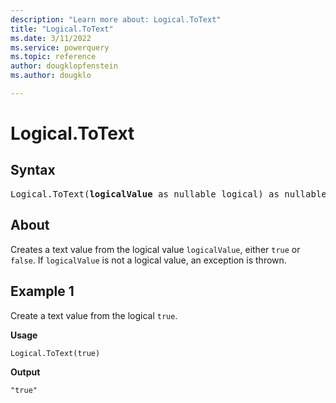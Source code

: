 ```yaml
---
description: "Learn more about: Logical.ToText"
title: "Logical.ToText"
ms.date: 3/11/2022
ms.service: powerquery
ms.topic: reference
author: dougklopfenstein
ms.author: dougklo

---
```

# Logical.ToText

## Syntax

<pre>
Logical.ToText(<b>logicalValue</b> as nullable logical) as nullable text  
</pre>
  
## About

Creates a text value from the logical value `logicalValue`, either `true` or `false`. If `logicalValue` is not a logical value, an exception is thrown.

## Example 1

Create a text value from the logical `true`.

**Usage**

```powerquery-m
Logical.ToText(true)
```

**Output**

`"true"`
